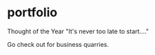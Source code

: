 # portfolio

Thought of the Year "It's never too late to start...."

Go check out for business quarries.
